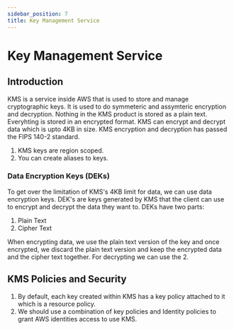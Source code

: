 ```yaml
---
sidebar_position: 7
title: Key Management Service
---
```


# Key Management Service

## Introduction

KMS is a service inside AWS that is used to store and manage cryptographic keys. It is used to do symmeteric and assymteric encryption and decryption. Nothing in the KMS product is stored as a plain text. Everyhting is stored in an encrypted format. KMS can encrypt and decrypt data which is upto 4KB in size. KMS encryption and decryption has passed the FIPS 140-2 standard.

1. KMS keys are region scoped.
2. You can create aliases to keys.

### Data Encryption Keys (DEKs)

To get over the limitation of KMS's 4KB limit for data, we can use data encryption keys. DEK's are keys generated by KMS that the client can use to encrypt and decrypt the data they want to. DEKs have two parts:

1. Plain Text
2. Cipher Text

When encrypting data, we use the plain text version of the key and once encrypted, we discard the plain text version and keep the encrypted data and the cipher text together. For decrypting we can use the 2.

## KMS Policies and Security

1. By default, each key created within KMS has a key policy attached to it which is a resource policy.
2. We should use a combination of key policies and Identity policies to grant AWS identities access to use KMS.
